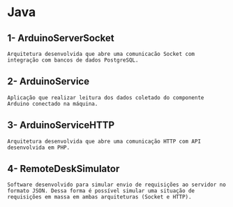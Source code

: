 # Java

## 1- ArduinoServerSocket

    Arquitetura desenvolvida que abre uma comunicacão Socket com integração com bancos de dados PostgreSQL.
    
## 2- ArduinoService
  
    Aplicação que realizar leitura dos dados coletado do componente Arduino conectado na máquina.
    
## 3- ArduinoServiceHTTP

    Arquitetura desenvolvida que abre uma comunicação HTTP com API desenvolvida em PHP.
  
## 4- RemoteDeskSimulator
  
    Software desenvolvido para simular envio de requisições ao servidor no formato JSON. Dessa forma é possível simular uma situação de requisições em massa em ambas arquiteturas (Socket e HTTP).
    

